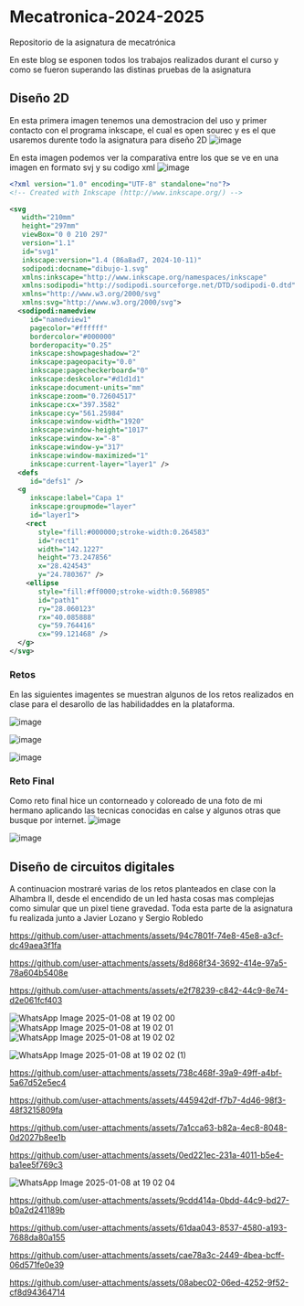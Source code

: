 # Mecatronica-2024-2025
Repositorio de la asignatura de mecatrónica

En este blog se esponen todos los trabajos realizados durant el curso y como se fueron superando las distinas pruebas de la asignatura

## Diseño 2D

En esta primera imagen tenemos una demostracion del uso y primer contacto con el programa inkscape, el cual es open sourec y es el que usaremos durente todo la asignatura para diseño 2D
![image](https://github.com/user-attachments/assets/085a57de-5bad-43c8-8626-2a4b64e77f2d)


En esta imagen podemos ver la comparativa entre los que se ve en una imagen en formato svj y su codigo xml
![image](https://github.com/user-attachments/assets/7ffc5b50-f6dd-4fba-b40d-7dbec5192de5)

```xml
<?xml version="1.0" encoding="UTF-8" standalone="no"?>
<!-- Created with Inkscape (http://www.inkscape.org/) -->

<svg
   width="210mm"
   height="297mm"
   viewBox="0 0 210 297"
   version="1.1"
   id="svg1"
   inkscape:version="1.4 (86a8ad7, 2024-10-11)"
   sodipodi:docname="dibujo-1.svg"
   xmlns:inkscape="http://www.inkscape.org/namespaces/inkscape"
   xmlns:sodipodi="http://sodipodi.sourceforge.net/DTD/sodipodi-0.dtd"
   xmlns="http://www.w3.org/2000/svg"
   xmlns:svg="http://www.w3.org/2000/svg">
  <sodipodi:namedview
     id="namedview1"
     pagecolor="#ffffff"
     bordercolor="#000000"
     borderopacity="0.25"
     inkscape:showpageshadow="2"
     inkscape:pageopacity="0.0"
     inkscape:pagecheckerboard="0"
     inkscape:deskcolor="#d1d1d1"
     inkscape:document-units="mm"
     inkscape:zoom="0.72604517"
     inkscape:cx="397.3582"
     inkscape:cy="561.25984"
     inkscape:window-width="1920"
     inkscape:window-height="1017"
     inkscape:window-x="-8"
     inkscape:window-y="317"
     inkscape:window-maximized="1"
     inkscape:current-layer="layer1" />
  <defs
     id="defs1" />
  <g
     inkscape:label="Capa 1"
     inkscape:groupmode="layer"
     id="layer1">
    <rect
       style="fill:#000000;stroke-width:0.264583"
       id="rect1"
       width="142.1227"
       height="73.247856"
       x="28.424543"
       y="24.780367" />
    <ellipse
       style="fill:#ff0000;stroke-width:0.568985"
       id="path1"
       ry="28.060123"
       rx="40.085888"
       cy="59.764416"
       cx="99.121468" />
  </g>
</svg>
```

### Retos 

En las siguientes imagentes se muestran algunos de los retos realizados en clase para el desarollo de las habilidaddes en la plataforma.

![image](https://github.com/user-attachments/assets/18859c93-5620-44dd-9c42-3ab4db7cd508)

![image](https://github.com/user-attachments/assets/9f4a9663-de1f-4df9-b4c6-3498ea0c7d19)

![image](https://github.com/user-attachments/assets/39da2894-b5c4-4e8b-bb24-65bda4c2205c)


### Reto Final

Como reto final hice un contorneado y coloreado de una foto de mi hermano aplicando las tecnicas conocidas en calse y algunos otras que busque por internet.
![image](https://github.com/user-attachments/assets/5731454a-05cf-418b-ad8f-899a63f0bb0b)

![image](https://github.com/user-attachments/assets/05ef6607-b7ea-4429-b86f-4afe17f79890)


## Diseño de circuitos digitales

A continuacion mostraré varias de los retos planteados en clase con la Alhambra II, desde el encendido de un led hasta cosas mas complejas como simular que un pixel tiene gravedad.
Toda esta parte de la asignatura fu realizada junto a Javier Lozano y Sergio Robledo


https://github.com/user-attachments/assets/94c7801f-74e8-45e8-a3cf-dc49aea3f1fa



https://github.com/user-attachments/assets/8d868f34-3692-414e-97a5-78a604b5408e



https://github.com/user-attachments/assets/e2f78239-c842-44c9-8e74-d2e061fcf403

![WhatsApp Image 2025-01-08 at 19 02 00](https://github.com/user-attachments/assets/65c45b6f-c3e9-4300-8628-9a258a14b32d)
![WhatsApp Image 2025-01-08 at 19 02 01](https://github.com/user-attachments/assets/00c871a9-fce5-4fe3-a609-2ea00957187a)
![WhatsApp Image 2025-01-08 at 19 02 02](https://github.com/user-attachments/assets/524db86b-58db-41ec-a754-4e75c054dcf2)

![WhatsApp Image 2025-01-08 at 19 02 02 (1)](https://github.com/user-attachments/assets/6ced6b5f-b840-4643-babf-1fe6211944d9)



https://github.com/user-attachments/assets/738c468f-39a9-49ff-a4bf-5a67d52e5ec4




https://github.com/user-attachments/assets/445942df-f7b7-4d46-98f3-48f3215809fa



https://github.com/user-attachments/assets/7a1cca63-b82a-4ec8-8048-0d2027b8ee1b



https://github.com/user-attachments/assets/0ed221ec-231a-4011-b5e4-ba1ee5f769c3

![WhatsApp Image 2025-01-08 at 19 02 04](https://github.com/user-attachments/assets/238190b1-fdda-4885-8cfc-8742d53db770)



https://github.com/user-attachments/assets/9cdd414a-0bdd-44c9-bd27-b0a2d241189b



https://github.com/user-attachments/assets/61daa043-8537-4580-a193-7688da80a155


https://github.com/user-attachments/assets/cae78a3c-2449-4bea-bcff-06d571fe0e39



https://github.com/user-attachments/assets/08abec02-06ed-4252-9f52-cf8d94364714





